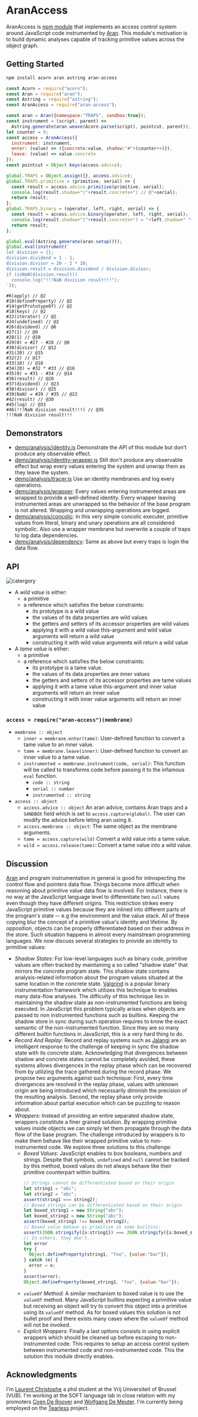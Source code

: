 # AranAccess

AranAccess is [npm module](https://www.npmjs.com/aran-access) that implements an access control system around JavaScript code instrumented by [Aran](https://github.com/lachrist/aran).
This module's motivation is to build dynamic analyses capable of tracking primitive values across the object graph.

## Getting Started

```sh
npm install acorn aran astring aran-access 
```

```js
const Acorn = require("acorn");
const Aran = require("aran");
const Astring = require("astring");
const AranAccess = require("aran-access");

const aran = Aran({namespace:"TRAPS", sandbox:true});
const instrument = (script, parent) =>
  Astring.generate(aran.weave(Acorn.parse(script), pointcut, parent));
let counter = 0;
const access = AranAccess({
  instrument: instrument,
  enter: (value) => ({concrete:value, shadow:"#"+(counter++)}),
  leave: (value) => value.concrete
});
const pointcut = Object.keys(access.advice);

global.TRAPS = Object.assign({}, access.advice);
global.TRAPS.primitive = (primitive, serial) => {
  const result = access.advice.primitive(primitive, serial);
  console.log(result.shadow+"("+result.concrete+") // @"+serial);
  return result;
};
global.TRAPS.binary = (operator, left, right, serial) => {
  const result = access.advice.binary(operator, left, right, serial);
  console.log(result.shadow+"("+result.concrete+") = "+left.shadow+" "+operator+" "+right.shadow+" // @"+serial);
  return result;
};

global.eval(Astring.generate(aran.setup()));
global.eval(instrument(`
let division = {};
division.dividend = 1 - 1;
division.divisor = 20 - 2 * 10;
division.result = division.dividend / division.divisor;
if (isNaN(division.result))
  console.log("!!!NaN division result!!!");
`));
```

```
#6(apply) // @2
#10(defineProperty) // @2
#14(getPrototypeOf) // @2
#18(keys) // @2
#22(iterator) // @2
#24(undefined) // @2
#26(dividend) // @6
#27(1) // @9
#28(1) // @10
#29(0) = #27 - #28 // @8
#30(divisor) // @12
#31(20) // @15
#32(2) // @17
#33(10) // @18
#34(20) = #32 * #33 // @16
#35(0) = #31 - #34 // @14
#36(result) // @20
#37(dividend) // @23
#38(divisor) // @25
#39(NaN) = #29 / #35 // @22
#42(result) // @30
#45(log) // @33
#46(!!!NaN division result!!!) // @35
!!!NaN division result!!!
```

## Demonstrators

* [demo/analysis/identity.js](https://cdn.rawgit.com/lachrist/aran-access/c4c99e88/demo/output/identity-delta.html)
  Demonstrate the API of this module but don't produce any observable effect.
* [demo/analysis/identity-wrapper.js](https://cdn.rawgit.com/lachrist/aran-access/c4c99e88/demo/output/identity-wrapper-delta.html)
  Still don't produce any observable effect but wrap every values entering the system and unwrap them as they leave the system.
* [demo/analysis/tracer.js](https://cdn.rawgit.com/lachrist/aran-access/c4c99e88/demo/output/tracer-delta.html)
  Use an identity membranes and log every operations.
* [demo/analysis/wrapper](https://cdn.rawgit.com/lachrist/aran-access/c4c99e88/demo/output/wrapper-delta.html):
  Every values entering instrumented areas are wrapped to provide a well-defined identity.
  Every wrapper leaving instrumented areas are unwrapped so the behavior of the base program is not altered.
  Wrapping and unwrapping operations are logged.
* [demo/analysis/concolic](https://cdn.rawgit.com/lachrist/aran-access/c4c99e88/demo/output/concolic-delta.html):
  In this very simple concolic executer, primitive values from literal, binary and unary operations are all considered symbolic.
  Also use a wrapper membrane but overwrite a couple of traps to log data dependencies.
* [demo/analysis/dependency](https://cdn.rawgit.com/lachrist/aran-access/c4c99e88/demo/output/dependency-delta.html):
  Same as above but every traps is login the data flow.

## API

![catergory](img/category.png)

* A *wild value* is either:
  * a primitive
  * a reference which satisfies the below constraints:
    * its prototype is a wild value
    * the values of its data properties are wild values
    * the getters and setters of its accessor properties are wild values
    * applying it with a wild value this-argument and wild value arguments will return a wild value
    * constructing it with wild value arguments will return a wild value
* A *tame value* is either:
  * a primitive
  * a reference which satisfies the below constraints:
    * its prototype is a tame value.
    * the values of its data properties are inner values
    * the getters and setters of its accessor properties are tame values
    * applying it with a tame value this-argument and inner value arguments will return an inner value
    * constructing it with inner value arguments will return an inner value

### `access = require("aran-access")(membrane)`

* `membrane :: object`
  * `inner = membrane.enter(tame)`:
  User-defined function to convert a tame value to an inner value.
  * `tame = membrane.leave(inner)`:
  User-defined function to convert an inner value to a tame value.
  * `instrumented = membrane.instrument(code, serial)`:
  This function will be called to transforms code before passing it to the infamous `eval` function.
    * `code :: string`
    * `serial :: number`
    * `instrumented :: string`
* `access :: object`
  * `access.advice :: object`
  An aran advice, contains Aran traps and a `SANDBOX` field which is set to `access.capture(global)`.
  The user can modify the advice before leting aran using it.
  * `access.membrane :: object`:
  The same object as the membrane arguments.
  * `tame = access.capture(wild)`
  Convert a wild value into a tame value.
  * `wild = access.release(tame)`:
  Convert a tame value into a wild value.

## Discussion

[Aran](https://github.com/lachrist/aran) and program instrumentation in general is good for introspecting the control flow and pointers data flow.
Things become more difficult when reasoning about primitive value data flow is involved.
For instance, there is no way at the JavaScript language level to differentiate two `null` values even though they have different origins.
This restriction strikes every JavaScript primitive values because they are inlined into different parts of the program's state -- e.g the environment and the value stack.
All of these copying blur the concept of a primitive value's identity and lifetime.
By opposition, objects can be properly differentiated based on their address in the store.
Such situation happens in almost every mainstream programming languages.
We now discuss several strategies to provide an identity to primitive values:
* *Shadow States*:
  For low-level languages such as binary code, primitive values are often tracked by maintaining a so called "shadow state" that mirrors the concrete program state.
  This shadow state contains analysis-related information about the program values situated at the same location in the concrete state. 
  [Valgrind](http://valgrind.org/) is a popular binary instrumentation framework which utilizes this technique to enables many data-flow analyses.
  The difficulty of this technique lies in maintaining the shadow state as non-instrumented functions are being executed.
  In JavaScript this problem typically arises when objects are passed to non instrumented functions such as builtins.
  Keeping the shadow store in sync during such operation requires to know the exact semantic of the non-instrumented function. 
  Since they are so many different builtin functions in JavaScript, this is a very hard thing to do.
* *Record And Replay*:
  Record and replay systems such as [Jalangi](https://github.com/SRA-SiliconValley/jalangi) are an intelligent response to the challenge of keeping in sync the shadow state with its concrete state.
  Acknowledging that divergences between shadow and concrete states cannot be completely avoided, these systems allows divergences in the replay phase which can be recovered from by utilizing the trace gathered during the record phase.
  We propose two arguments against such technique:
  First, every time divergences are resolved in the replay phase, values with unknown origin are being introduced which necessarily diminish the precision of the resulting analysis.
  Second, the replay phase only provide information about partial execution which can be puzzling to reason about.
* *Wrappers*:
  Instead of providing an entire separated shadow state, wrappers constitute a finer grained solution.
  By wrapping primitive values inside objects we can simply let them propagate through the data flow of the base program.
  The challenge introduced by wrappers is to make them behave like their wrapped primitive value to non-instrumented code.
  We explore three solutions to this challenge:
  * *Boxed Values*:
    JavaScript enables to box booleans, numbers and strings.
    Despite that symbols, `undefined` and `null` cannot be tracked by this method, boxed values do not always behave like their primitive counterpart within builtins.    
    ```js
    // Strings cannot be differentiated based on their origin
    let string1 = "abc";
    let string2 = "abc";
    assert(string1 === string2);
    // Boxed strings can be differentiated based on their origin
    let boxed_string1 = new String("abc");
    let boxed_string2 = new String("abc");
    assert(boxed_string1 !== boxed_string2);
    // Boxed value behave as primitive in some builtins: 
    assert(JSON.stringify({a:string1}) === JSON.stringify({a:boxed_string1}));
    // In others, they don't...
    let error
    try {
      Object.defineProperty(string1, "foo", {value:"bar"});
    } catch (e) {
      error = e;
    }
    assert(error);
    Object.defineProperty(boxed_string1, "foo", {value:"bar"});
    ```
  * *`valueOf` Method*:
    A similar mechanism to boxed value is to use the `valueOf` method.
    Many JavaScript builtins expecting a primitive value but receiving an object will try to convert this object into a primitive using its `valueOf` method.
    As for boxed values this solution is not bullet proof and there exists many cases where the `valueOf` method will not be invoked.
  * *Explicit Wrappers*:
    Finally a last options consists in using explicit wrappers which should be cleaned up before escaping to non-instrumented code.
    This requires to setup an access control system between instrumented code and non-instrumented code.
    This the solution this module directly enables.

## Acknowledgments

I'm [Laurent Christophe](http://soft.vub.ac.be/soft/members/lachrist) a phd student at the Vrij Universiteit of Brussel (VUB).
I'm working at the SOFT language lab in close relation with my promoters [Coen De Roover](http://soft.vub.ac.be/soft/members/cderoove) and [Wolfgang De Meuter](http://soft.vub.ac.be/soft/members/wdmeuter).
I'm currently being employed on the [Tearless](http://soft.vub.ac.be/tearless/pages/index.html) project.

<!-- Improvements ideas:
Provide a much more fine grained membrane definition.
This membrane can easily express the actual membrane and is symetric.
I suspect I will be able to use a single foreign file instead of generating the dual.
```
membrane = {
  instrument: (script, serial) => ...,
  enter_primitive: (primitive) => ...,
  enter_native_wild: (native_wild) => ...,
  enter_native_tame: (native_tame) => ...,
  leave_wild: (inner) => ...,
  leave_tame: (inner) => ...,
};
```
 -->

<!-- 
1. **Debugging NaN appearances**
  In this first example, we want to provide an analysis which tracks the origin of `NaN` (not-a-number) values.
  The problem with `NaN` values is that they can easily propagate as the program is executed such that detecting the original cause of a `NaN` appearance is often tedious for large programs.
  Consider the program below which alerts "Your age is: NaN".
  ```js
  var year = Number(document.getElementById("bdate").avlue);
  // many lines with many unrelated NaNs appearances
  alert("Your age is: " + (2016 - year));
  ```
  Simply printing every appearance of `NaN` values runs under the risk of overwhelming the programmer with unrelated `NaN` appearances.
  We would like to know only of the `NaN` that caused the alert to display an buggy message.
  It is therefore crucial to differentiate `NaN` values which cannot be done at the JavaScript language level.

2. **Taint analysis**
  Taint analysis consists in marking -- or *tainting* -- values coming from predefined source of information and preventing them from flowing through predefined sinks of information.
  As tainted values are manipulated through the program, the taint should be properly propagated to dependent values. 
  ```js
  var password = document.getElementById("password"); // predefined source
  var secret = password.value; // tainted string
  var secrets = secret.split(""); // array of tainted characters
  sendToShadyThirdPartyServer(secrets); // predefined sink
  ```
  Lets suppose that the password was `"trustno1"`.
  N.B. strings are primitive values in JavaScript.
  After splitting this string to characters we cannot simply taint all string being `"t"`, `"r"`, `"u"`, `"s"`, `"t"`, "`n`", "`o`", `"1"`.
  This would lead to serious over-tainting and diminish the precision and usefulness of the analysis.
  As for the `Nan` debugger we crucially need to differentiate primitive values based on their origin and not only their value.

3. **Concolic Testing**
  Concolic testing aims at automatically exploring all the control-flow paths a program can take for validation purpose.
  It involves gathering mathematic formula on a program's inputs as it is being executed.
  Later, these formula can be given to a constraint solver to steer the program into a unexplored execution path.
  Consider the program below which has two different outcomes based on the birthdate of the user.
  A successful concolic tester should be able to generate an birthdate input that leads the program to the consequent branch and an other birthdate input that leads the program to the alternate branch.
  ```js
  var input = document.getElemenById("bdate").value;
  var bdate = input.value // new symbolic value [α]
  var age = bdate - 2016; // new constraint [β = α - 2016]
  var isminor = age > 17; // new constraint [γ = β > 17]
  if (isminor) {          // path condition [γ && γ = β > 17 && β = α - 2016]
    // do something
  } else {                // path condition [!γ && γ = β > 17 && β = α - 2016]
    // do something else
  }
  ```
  It should be clear that confusing two primitive values having different origin would easily lead to erroneous path constraint.
 -->